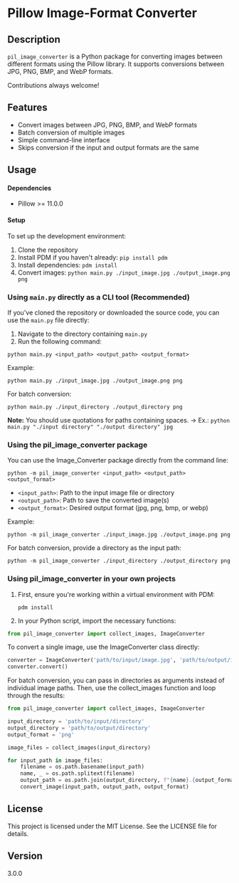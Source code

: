 # Pillow Image-Format Converter

## Description
`pil_image_converter` is a Python package for converting images between different formats using the Pillow library. It supports conversions between JPG, PNG, BMP, and WebP formats.

Contributions always welcome!

## Features
- Convert images between JPG, PNG, BMP, and WebP formats
- Batch conversion of multiple images
- Simple command-line interface
- Skips conversion if the input and output formats are the same

## Usage

#### Dependencies
- Pillow >= 11.0.0

#### Setup
To set up the development environment:

1. Clone the repository
2. Install PDM if you haven't already: `pip install pdm`
3. Install dependencies: `pdm install`
4. Convert images: `python main.py ./input_image.jpg ./output_image.png png`

### Using `main.py` directly as a CLI tool (Recommended)

If you've cloned the repository or downloaded the source code, you can use the `main.py` file directly:

1. Navigate to the directory containing `main.py`
2. Run the following command:

`python main.py <input_path> <output_path> <output_format>`

Example:

`python main.py ./input_image.jpg ./output_image.png png`

For batch conversion:

`python main.py ./input_directory ./output_directory png`

**Note:** You should use quotations for paths containing spaces.
-> Ex.: `python main.py "./input directory" "./output directory" jpg`


### Using the pil_image_converter package

You can use the Image_Converter package directly from the command line:

`python -m pil_image_converter <input_path> <output_path> <output_format>`

- `<input_path>`: Path to the input image file or directory
- `<output_path>`: Path to save the converted image(s)
- `<output_format>`: Desired output format (jpg, png, bmp, or webp)

Example:

`python -m pil_image_converter ./input_image.jpg ./output_image.png png`

For batch conversion, provide a directory as the input path:

`python -m pil_image_converter ./input_directory ./output_directory png`

### Using pil_image_converter in your own projects

1. First, ensure you're working within a virtual environment with PDM:

   `pdm install`

2. In your Python script, import the necessary functions:

```python
from pil_image_converter import collect_images, ImageConverter
```

To convert a single image, use the ImageConverter class directly:

```python
converter = ImageConverter('path/to/input/image.jpg', 'path/to/output/image.png', 'png')
converter.convert()
```

For batch conversion, you can pass in directories as arguments instead of individual image paths. Then, use the collect_images function and loop through the results:

```python
from pil_image_converter import collect_images, ImageConverter

input_directory = 'path/to/input/directory'
output_directory = 'path/to/output/directory'
output_format = 'png'

image_files = collect_images(input_directory)

for input_path in image_files:
    filename = os.path.basename(input_path)
    name, _ = os.path.splitext(filename)
    output_path = os.path.join(output_directory, f"{name}.{output_format}")
    convert_image(input_path, output_path, output_format)
```

## License
This project is licensed under the MIT License. See the LICENSE file for details.

## Version
3.0.0
